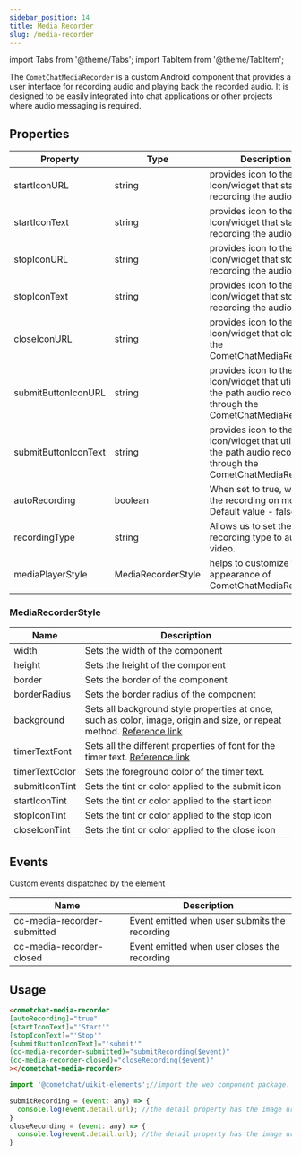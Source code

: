 ```yaml
---
sidebar_position: 14
title: Media Recorder
slug: /media-recorder
---
```


import Tabs from '@theme/Tabs';
import TabItem from '@theme/TabItem';

The `CometChatMediaRecorder` is a custom Android component that provides a user interface for recording audio and playing back the recorded audio. It is designed to be easily integrated into chat applications or other projects where audio messaging is required.
## Properties

| Property | Type | Description | 
| ---- | ---- | ---- | 
| startIconURL | string | provides icon to the start Icon/widget that starts recording the audio | 
| startIconText | string | provides icon to the start Icon/widget that starts recording the audio | 
| stopIconURL | string | provides icon to the start Icon/widget that stops recording the audio | 
| stopIconText | string | provides icon to the start Icon/widget that stops recording the audio | 
| closeIconURL | string | provides icon to the start Icon/widget that closes the CometChatMediaRecorder | 
| submitButtonIconURL | string | provides icon to the start Icon/widget that utilizes the path audio recorded through the CometChatMediaRecorder | 
| submitButtonIconText | string | provides icon to the start Icon/widget that utilizes the path audio recorded through the CometChatMediaRecorder | 
| autoRecording | boolean | When set to true, will start the recording on mount. Default value - false | 
| recordingType | string | Allows us to set the recording type to audio or video. | 
| mediaPlayerStyle | MediaRecorderStyle | helps to customize the appearance of CometChatMediaRecorder | 


### MediaRecorderStyle

| Name | Description | 
| ---- | ---- | 
| width | Sets the width of the component | 
| height | Sets the height of the component | 
| border | Sets the border of the component | 
| borderRadius | Sets the border radius of the component | 
| background | Sets all background style properties at once, such as color, image, origin and size, or repeat method. [Reference link](https://developer.mozilla.org/en-US/docs/Web/CSS/background) | 
| timerTextFont | Sets all the different properties of font for the timer text. [Reference link](https://developer.mozilla.org/en-US/docs/Web/CSS/font) | 
| timerTextColor | Sets the foreground color of the timer text. | 
| submitIconTint | Sets the tint or color applied to the submit icon | 
| startIconTint | Sets the tint or color applied to the start icon | 
| stopIconTint | Sets the tint or color applied to the stop icon | 
| closeIconTint | Sets the tint or color applied to the close icon | 


## Events

Custom events dispatched by the element

| Name | Description | 
| ---- | ---- | 
| cc-media-recorder-submitted | Event emitted when user submits the recording | 
| cc-media-recorder-closed | Event emitted when user closes the recording | 


## Usage

<Tabs>
<TabItem value="html" label="HTML">

```HTML
<cometchat-media-recorder
[autoRecording]="true"  
[startIconText]="'Start'" 
[stopIconText]="'Stop'" 
[submitButtonIconText]="'submit'" 
(cc-media-recorder-submitted)="submitRecording($event)"
(cc-media-recorder-closed)="closeRecording($event)"
></cometchat-media-recorder>
```

</TabItem>
<TabItem value="js" label="Javascript">

```javascript
import '@cometchat/uikit-elements';//import the web component package.

submitRecording = (event: any) => {
  console.log(event.detail.url); //the detail property has the image url 
}
closeRecording = (event: any) => {
  console.log(event.detail.url); //the detail property has the image url 
}
```

</TabItem>
</Tabs>